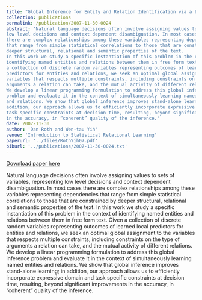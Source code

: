 ```yaml
---
title: "Global Inference for Entity and Relation Identification via a Linear Programming Formulation"
collection: publications
permalink: /publication/2007-11-30-0024
abstract: 'Natural language decisions often involve assigning values to sets of variables, representing
low level decisions and context dependent disambiguation. In most cases
there are complex relationships among these variables representing dependencies
that range from simple statistical correlations to those that are constrained by
deeper structural, relational and semantic properties of the text.
In this work we study a specific instantiation of this problem in the context of
identifying named entities and relations between them in free form text. Given
a collection of discrete random variables representing outcomes of learned local
predictors for entities and relations, we seek an optimal global assignment to the
variables that respects multiple constraints, including constraints on the type of
arguments a relation can take, and the mutual activity of different relations.
We develop a linear programming formulation to address this global inference
problem and evaluate it in the context of simultaneously learning named entities
and relations. We show that global inference improves stand-alone learning; in
addition, our approach allows us to efficiently incorporate expressive domain and
task specific constraints at decision time, resulting, beyond significant improvements
in the accuracy, in “coherent” quality of the inference.'
date: 2007-11-30
author: 'Dan Roth and Wen-tau Yih'
venue: 'Introduction to Statistical Relational Learning'
paperurl: '../files/RothYih07.pdf'
biburl: '../publications/2007-11-30-0024.txt'
---
```


<a href='../files/RothYih07.pdf'>Download paper here</a>

Natural language decisions often involve assigning values to sets of variables, representing
low level decisions and context dependent disambiguation. In most cases
there are complex relationships among these variables representing dependencies
that range from simple statistical correlations to those that are constrained by
deeper structural, relational and semantic properties of the text.
In this work we study a specific instantiation of this problem in the context of
identifying named entities and relations between them in free form text. Given
a collection of discrete random variables representing outcomes of learned local
predictors for entities and relations, we seek an optimal global assignment to the
variables that respects multiple constraints, including constraints on the type of
arguments a relation can take, and the mutual activity of different relations.
We develop a linear programming formulation to address this global inference
problem and evaluate it in the context of simultaneously learning named entities
and relations. We show that global inference improves stand-alone learning; in
addition, our approach allows us to efficiently incorporate expressive domain and
task specific constraints at decision time, resulting, beyond significant improvements
in the accuracy, in “coherent” quality of the inference.
